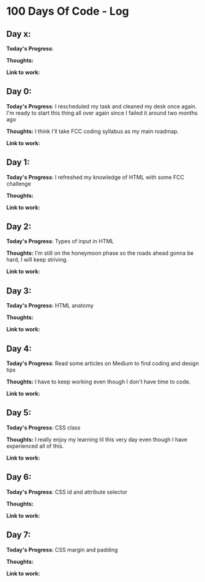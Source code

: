 # 100 Days Of Code - Log

## Day x: 

**Today's Progress**: 

**Thoughts:** 

**Link to work:**


## Day 0: 

**Today's Progress**: I rescheduled my task and cleaned my desk once again. I'm ready to start this thing all over again since  I failed it around two months ago

**Thoughts:** I think I'll take FCC coding syllabus as my main roadmap.

**Link to work:**

## Day 1: 

**Today's Progress**: I refreshed my knowledge of HTML with some FCC challenge

**Thoughts:** 

**Link to work:**

## Day 2: 

**Today's Progress**: Types of input in HTML

**Thoughts:** I'm still on the honeymoon phase so the roads ahead gonna be hard, I will keep striving.

**Link to work:**

## Day 3: 

**Today's Progress**: HTML anatomy

**Thoughts:** 

**Link to work:**

## Day 4: 

**Today's Progress**: Read some articles on Medium to find coding and design tips 

**Thoughts:** I have to keep working even though I don't have time to code.

**Link to work:**

## Day 5: 

**Today's Progress**: CSS class

**Thoughts:** I really enjoy my learning til this very day even though I have experienced all of this.

**Link to work:**

## Day 6: 

**Today's Progress**: CSS id and attribute selector

**Thoughts:** 

**Link to work:**

## Day 7: 

**Today's Progress**: CSS margin and padding

**Thoughts:** 

**Link to work:**


